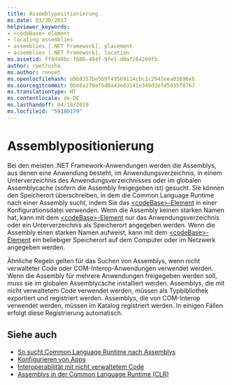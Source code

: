 ```yaml
---
title: Assemblypositionierung
ms.date: 03/30/2017
helpviewer_keywords:
- <codeBase> element
- locating assemblies
- assemblies [.NET Framework], placement
- assemblies [.NET Framework], location
ms.assetid: ff8d48bc-f606-484f-9fe1-d0af264269fb
author: rpetrusha
ms.author: ronpet
ms.openlocfilehash: a9b8357be5b9f49569114cbc1c2942eea03696eb
ms.sourcegitcommit: 0be8a279af6d8a43e03141e349d3efd5d35f8767
ms.translationtype: HT
ms.contentlocale: de-DE
ms.lasthandoff: 04/18/2019
ms.locfileid: "59180179"
---
```

# <a name="assembly-placement"></a>Assemblypositionierung
Bei den meisten .NET Framework-Anwendungen werden die Assemblys, aus denen eine Anwendung besteht, im Anwendungsverzeichnis, in einem Unterverzeichnis des Anwendungsverzeichnisses oder im globalen Assemblycache (sofern die Assembly freigegeben ist) gesucht. Sie können den Speicherort überschreiben, in dem die Common Language Runtime nach einer Assembly sucht, indem Sie das [\<codeBase>-Element](../../../docs/framework/configure-apps/file-schema/runtime/codebase-element.md) in einer Konfigurationsdatei verwenden. Wenn die Assembly keinen starken Namen hat, kann mit dem [\<codeBase>-Element](../../../docs/framework/configure-apps/file-schema/runtime/codebase-element.md) nur das Anwendungsverzeichnis oder ein Unterverzeichnis als Speicherort angegeben werden. Wenn die Assembly einen starken Namen aufweist, kann mit dem [\<codeBase>-Element](../../../docs/framework/configure-apps/file-schema/runtime/codebase-element.md) ein beliebiger Speicherort auf dem Computer oder im Netzwerk angegeben werden.  
  
 Ähnliche Regeln gelten für das Suchen von Assemblys, wenn nicht verwalteter Code oder COM-Interop-Anwendungen verwendet werden. Wenn die Assembly für mehrere Anwendungen freigegeben werden soll, muss sie im globalen Assemblycache installiert werden. Assemblys, die mit nicht verwaltetem Code verwendet werden, müssen als Typbibliothek exportiert und registriert werden. Assemblys, die von COM-Interop verwendet werden, müssen im Katalog registriert werden. In einigen Fällen erfolgt diese Registrierung automatisch.  
  
## <a name="see-also"></a>Siehe auch

- [So sucht Common Language Runtime nach Assemblys](../../../docs/framework/deployment/how-the-runtime-locates-assemblies.md)
- [Konfigurieren von Apps](../../../docs/framework/configure-apps/index.md)
- [Interoperabilität mit nicht verwaltetem Code](../../../docs/framework/interop/index.md)
- [Assemblys in der Common Language Runtime (CLR)](../../../docs/framework/app-domains/assemblies-in-the-common-language-runtime.md)
